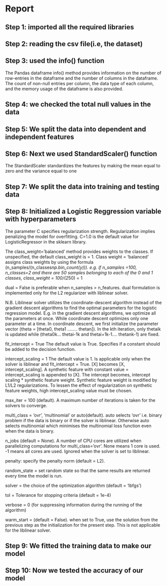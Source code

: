 # Report
## Step 1: imported all the required libraries

## Step 2: reading the csv file(i.e, the dataset)

## Step 3: used the info() function 

The Pandas dataframe info() method provides information on the number of row-entries in the dataframe and the number of columns in the dataframe. The count of non-null entries per column, the data type of each column, and the memory usage of the dataframe is also provided.

## Step 4: we checked the total null values in the data

## Step 5: We split the data into dependent and independent features

## Step 6: Next we used StandardScaler() function 

The StandardScaler standardizes the features by making the mean equal to zero and the variance equal to one
## Step 7: We split the data into training and testing data
## Step 8: Initialized a Logistic Reggression variable with hyperparameters

The parameter C specifies regularization strength. Regularization implies penalizing the model for overfitting. C=1.0 is the default value for LogisticRegressor in the sklearn library.

The class_weight=’balanced’ method provides weights to the classes. If unspecified, the default class_weight is = 1. Class weight = ‘balanced’ assigns class weights by using the formula (n_samples/(n_classes*np.bin_count(y))). e.g. if n_samples =100, n_classes=2 and there are 50 samples belonging to each of the 0 and 1 classes, class_weight = 100/(2*50) = 1

dual = False is preferable when n_samples > n_features. dual formulation is implemented only for the L2 regularizer with liblinear solver.

N.B. Liblinear solver utilizes the coordinate-descent algorithm instead of the gradient descent algorithms to find the optimal parameters for the logistic regression model. E.g. in the gradient descent algorithms, we optimize all the parameters at once. While coordinate descent optimizes only one parameter at a time. In coordinate descent, we first initialize the parameter vector (theta = [theta0, theta1 …….. thetan]). In the kth iteration, only thetaik is updated while (theta0k… thetai-1k and thetai+1k-1…. thetank-1) are fixed.

fit_intercept = True The default value is True. Specifies if a constant should be added to the decision function.

intercept_scaling = 1 The default value is 1. Is applicable only when the solver is liblinear and fit_intercept = True. [X] becomes [X, intercept_scaling]. A synthetic feature with constant value = intercept_scaling is appended to [X]. The intercept becomes, intercept scaling * synthetic feature weight. Synthetic feature weight is modified by L1/L2 regularizations. To lessen the effect of regularization on synthetic feature weights, high intercept_scaling value must be chosen.

max_iter = 100 (default). A maximum number of iterations is taken for the solvers to converge.

multi_class = ‘ovr’, ‘multinomial’ or auto(default). auto selects ‘ovr’ i.e. binary problem if the data is binary or if the solver is liblinear. Otherwise auto selects multinomial which minimises the multinomial loss function even when the data is binary.

n_jobs (default = None). A number of CPU cores are utilized when parallelizing computations for multi_class=’ovr’. None means 1 core is used. -1 means all cores are used. Ignored when the solver is set to liblinear.

penalty: specify the penalty norm (default = L2).

random_state = set random state so that the same results are returned every time the model is run.

solver = the choice of the optimization algorithm (default = ‘lbfgs’)

tol = Tolerance for stopping criteria (default = 1e-4)

verbose = 0 (for suppressing information during the running of the algorithm)

warm_start = (default = False). when set to True, use the solution from the previous step as the initialization for the present step. This is not applicable for the liblinear solver.

## Step 9: We fitted the training data to make our model

## Step 10: Now we tested the accuracy of our model
